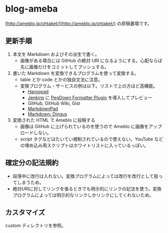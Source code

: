 blog-ameba
==========

[http://ameblo.jp/ohtaket/](http://ameblo.jp/ohtaket/) の原稿置場です。

更新手順
--------

1. 本文を Markdown およびその派生で書く。
    * 画像がある場合には GitHub の絶対 URI になるようにする。心配ならば先に画像だけをコミットしてプッシュする。
1. 書いた Markdown を変換できるプログラムを使って変換する。
    * table とか code とかの独自文法に注意。
    * 変換プログラム・サービスの例は以下。リストで上の方ほど高機能。
        * [Haroopad](http://pad.haroopress.com/)
        * [Jenkins](https://jenkins-ci.org/) に [PegDown Formatter Plugin](https://wiki.jenkins-ci.org/display/JENKINS/PegDown+Formatter+Plugin) を導入してプレビュー
        * GitHub, GitHub Wiki, Gist
        * [MarkdownPad](http://markdownpad.com/)
        * [Markdown: Dingus](http://daringfireball.net/projects/markdown/dingus)
1. 変換された HTML で Ameblo に投稿する
    * 画像は GitHub に上げられているのを使うので Ameblo に画像をアップロードしない。
    * script タグなどはたいてい規制されているので使えない。YouTube などの埋め込み用スクリプトはホワイトリストに入っているっぽい。

確定分の記法規約
----------------

* 段落中に改行は入れない。変換プログラムによっては改行を改行として扱ってしまうため。
* 絶対URIに対してリンクを張るときでも明示的にリンクの記法を使う。変換プログラムによっては明示的なリンクしかリンクにしてくれないため。

カスタマイズ
------------

custom ディレクトリを参照。

